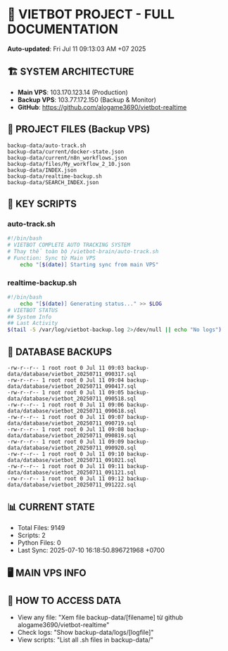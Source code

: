 # 🤖 VIETBOT PROJECT - FULL DOCUMENTATION
**Auto-updated**: Fri Jul 11 09:13:03 AM +07 2025

## 🏗️ SYSTEM ARCHITECTURE
- **Main VPS**: 103.170.123.14 (Production)
- **Backup VPS**: 103.77.172.150 (Backup & Monitor)
- **GitHub**: https://github.com/alogame3690/vietbot-realtime

## 📁 PROJECT FILES (Backup VPS)
```
backup-data/auto-track.sh
backup-data/current/docker-state.json
backup-data/current/n8n_workflows.json
backup-data/files/My_workflow_2_10.json
backup-data/INDEX.json
backup-data/realtime-backup.sh
backup-data/SEARCH_INDEX.json
```

## 🔧 KEY SCRIPTS
### auto-track.sh
```bash
#!/bin/bash
# VIETBOT COMPLETE AUTO TRACKING SYSTEM
# Thay thế toàn bộ /vietbot-brain/auto-track.sh
# Function: Sync từ Main VPS
    echo "[$(date)] Starting sync from main VPS"
```
### realtime-backup.sh
```bash
#!/bin/bash
    echo "[$(date)] Generating status..." >> $LOG
# VIETBOT STATUS
## System Info
## Last Activity
$(tail -5 /var/log/vietbot-backup.log 2>/dev/null || echo "No logs")
```

## 💾 DATABASE BACKUPS
```
-rw-r--r-- 1 root root 0 Jul 11 09:03 backup-data/database/vietbot_20250711_090317.sql
-rw-r--r-- 1 root root 0 Jul 11 09:04 backup-data/database/vietbot_20250711_090417.sql
-rw-r--r-- 1 root root 0 Jul 11 09:05 backup-data/database/vietbot_20250711_090518.sql
-rw-r--r-- 1 root root 0 Jul 11 09:06 backup-data/database/vietbot_20250711_090618.sql
-rw-r--r-- 1 root root 0 Jul 11 09:07 backup-data/database/vietbot_20250711_090719.sql
-rw-r--r-- 1 root root 0 Jul 11 09:08 backup-data/database/vietbot_20250711_090819.sql
-rw-r--r-- 1 root root 0 Jul 11 09:09 backup-data/database/vietbot_20250711_090920.sql
-rw-r--r-- 1 root root 0 Jul 11 09:10 backup-data/database/vietbot_20250711_091021.sql
-rw-r--r-- 1 root root 0 Jul 11 09:11 backup-data/database/vietbot_20250711_091121.sql
-rw-r--r-- 1 root root 0 Jul 11 09:12 backup-data/database/vietbot_20250711_091222.sql
```

## 📊 CURRENT STATE
- Total Files: 9149
- Scripts: 2
- Python Files: 0
- Last Sync: 2025-07-10 16:18:50.896721968 +0700

## 🖥️ MAIN VPS INFO


## 🚨 HOW TO ACCESS DATA
- View any file: "Xem file backup-data/[filename] từ github alogame3690/vietbot-realtime"
- Check logs: "Show backup-data/logs/[logfile]"
- View scripts: "List all .sh files in backup-data/"

